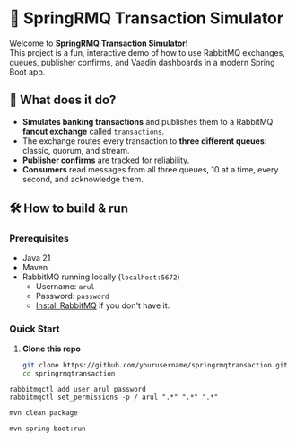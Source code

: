 # 🐇 SpringRMQ Transaction Simulator 

Welcome to **SpringRMQ Transaction Simulator**!  
This project is a fun, interactive demo of how to use RabbitMQ exchanges, queues, publisher confirms, and Vaadin dashboards in a modern Spring Boot app.

## 🚀 What does it do?

- **Simulates banking transactions** and publishes them to a RabbitMQ **fanout exchange** called `transactions`.
- The exchange routes every transaction to **three different queues**: classic, quorum, and stream.
- **Publisher confirms** are tracked for reliability.
- **Consumers** read messages from all three queues, 10 at a time, every second, and acknowledge them.
<!-- - **Vaadin UI dashboard** shows live counters for published and confirmed messages per queue. -->

## 🛠️ How to build & run

### Prerequisites

- Java 21
- Maven
- RabbitMQ running locally (`localhost:5672`)
  - Username: `arul`
  - Password: `password`
  - [Install RabbitMQ](https://www.rabbitmq.com/download.html) if you don't have it.

### Quick Start

1. **Clone this repo**
   ```sh
   git clone https://github.com/yourusername/springrmqtransaction.git
   cd springrmqtransaction
   ```


```
rabbitmqctl add_user arul password
rabbitmqctl set_permissions -p / arul ".*" ".*" ".*"
```

```
mvn clean package
```

```
mvn spring-boot:run
```